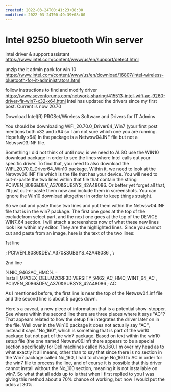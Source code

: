 ```yaml
---
created: 2022-03-24T00:41:23+08:00
modified: 2022-03-24T00:49:39+08:00
---
```


# Intel 9250 bluetooth Win server

intel driver & support assistant
https://www.intel.com/content/www/us/en/support/detect.html

unzip the it admin pack for win 10
https://www.intel.com/content/www/us/en/download/16807/intel-wireless-bluetooth-for-it-administrators.html

follow instructions to find and modify driver
https://www.sevenforums.com/network-sharing/415513-intel-wifi-ac-9260-driver-fir-win7-x32-x64.html
Intel has updated the drivers since my first post. Current is now 20.70

Download Intel(R) PROSet/Wireless Software and Drivers for IT Admins

You should be downloading WiFi_20.70.0_Driver64_Win7 (your first post mentions both x32 and x64 so I am not sure which one you are running. Hopefully x64) In the package is a Netwsw04.INF file but not a Netwsw03.INF file.

Something I did not think of until now, is we need to ALSO use the WIN10 download package in order to see the lines where Intel calls out your specific driver. To find that, you need to also download the WiFi_20.70.0_Driver64_Win10 package. Within it, we need to look at the Netwtw06.INF file which is the file that has your device. You will need to cut-n-paste the two lines within that file that contain the string PCI\VEN_8086&DEV_A370&SUBSYS_42A48086. Or better yet forget all that, I'll just cut-n-paste them now and include them in screenshots. You can ignore the Win10 download altogether in order to keep things straight.

So we cut and paste those two lines and put them within the Netwsw04.INF file that is in the win7 package. The first one goes at the top of the excludefrom select part, and the next one goes at the top of the DEVICE WIN7_64 section. I will attach a screenshots now of what these new lines look like within my editor. They are the highlighted lines. Since you cannot cut and paste from an image, here is the text of the two lines:

1st line

; PCI\VEN_8086&DEV_A370&SUBSYS_42A48086 , \

2nd line

%NIC_9462AC_HMC% = Install_MPCIEX_DELLM2CRF3DIVERSITY_9462_AC_HMC_WINT_64_AC , PCI\VEN_8086&DEV_A370&SUBSYS_42A48086 ; AC

As I mentioned before, the first line is near the top of the Netwsw04.inf file and the second line is about 5 pages down.

Here's a caveat, a new piece of information that is a potential show-stopper. See where within the second line there are three places where it says "AC"? That appears related to how the setup file integrates the driver later on in the file. Well over in the Win10 package it does not actually say "AC", instead it says "No_160", which is something that is part of the win10 package but not part of the win7 package. Based on text within the win10 setup file (the one named Netwsw06.inf) there appears to be a special section specifically for Dell machines called No_160. I'm over my head as to what exactly it all means, other than to say that since there is no section in the Win7 package called No_160, I had to change No_160 to AC in order for the win7 file to process the line, and of course it is possible that this driver cannot install without the No_160 section, meaning it is not installable on win7. So what that all adds up to is that when I first replied to you I was giving this method about a 70% chance of working, but now I would put the odds at 30%.
